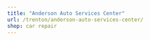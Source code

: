 ```yaml
---
title: "Anderson Auto Services Center"
url: /trenton/anderson-auto-services-center/
shop: car repair
---
```

